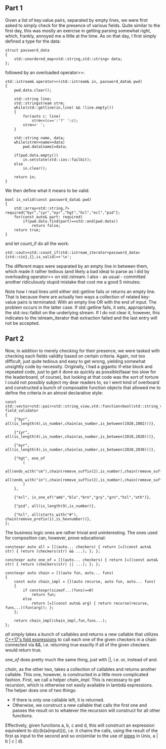 ## Part 1

Given a list of key:value pairs, separated by empty lines, we were first asked to simply check for the presence of various fields. Quite similar to the first day, this was mostly an exercise in getting parsing somewhat right, which, frankly, annoyed me a little at the time. As on that day, I first simply defined a type for the data: 

	struct password_data
	{
		std::unordered_map<std::string,std::string> data;
	};
	

followed by an overloaded operator>>:

	std::istream& operator>>(std::istream& in, password_data& pwd)
	{
		pwd.data.clear();
		
		std::string line;
		std::stringstream strm;
		while(std::getline(in,line) && !line.empty())
		{
			for(auto c: line)
				strm<<(c==':'?' ':c);
			strm<<' ';
		}
		
		std::string name, data;
		while(strm>>name>>data)
			pwd.data[name]=data;
			
		if(pwd.data.empty())
			in.setstate(std::ios::failbit);
		else
			in.clear();
		
		return in;
	}	

We then define what it means to be valid: 

	bool is_valid(const password_data& pwd)
	{
		std::array<std::string,7> required{"byr","iyr","eyr","hgt","hcl","ecl","pid"};
		for(const auto& part: required)
			if(pwd.data.find(part)==std::end(pwd.data))
				return false;
		return true;
	}

and let count_if do all the work:

	std::cout<<std::count_if(std::istream_iterator<password_data>{std::cin},{},is_valid)<<'\n';

The different maps were separated by an empty line in between them, which made it rather tedious (and likely a bad idea) to parse as I did by overloading operator>> on std::istream. I also - as usual - committed another ridiculously stupid mistake that cost me a good 5 minutes: 

Note how I read lines until either std::getline fails or returns an empty line. That is because there are actually two ways a collection of related key-value pairs is terminated: With an empty line OR with the end of input. The problem occurs in the latter case. If std::getline fails, it sets, appropriately, the std::ios::failbit on the underlying stream. If I do not clear it, however, this indicates to the istream_iterator that extraction failed and the last entry will not be accepted.

## Part 2

Now, in addition to merely checking for their presence, we were tasked with checking each fields validity based on certain criteria. Again, not too difficult, just quite tedious and easy to get wrong, yielding somewhat unsightly code by necessity. Originally, I had a gigantic if-else block and repeated code, just to get it done as quickly as possible(faaar too slow for the leaderboard, of course), but looking at that code was the sort of torture I could not possibly subject my dear readers to, so I went kind of overboard and constructed a bunch of composable function objects that allowed me to define the criteria in an almost declarative style:

	const std::vector<std::pair<std::string_view,std::function<bool(std::string_view)>>> field_validator
	{
		{"byr", all(is_length(4),is_number,chain(as_number,is_between(1920,2002)))},
			
		{"iyr", all(is_length(4),is_number,chain(as_number,is_between(2010,2020)))},
			
		{"eyr", all(is_length(4),is_number,chain(as_number,is_between(2020,2030)))},
			
		{"hgt", one_of
			(
				all(ends_with("cm"),chain(remove_suffix(2),is_number),chain(remove_suffix(2),as_number,is_between(150,193))),
				all(ends_with("in"),chain(remove_suffix(2),is_number),chain(remove_suffix(2),as_number,is_between(59,76)))
			)
		},
		
		{"ecl", is_one_of("amb","blu","brn","gry","grn","hzl","oth")},
		
		{"pid", all(is_length(9),is_number)},
		
		{"hcl", all(starts_with("#"), chain(remove_prefix(1),is_hexnumber))},
	};

The business logic ones are rather trivial and uninteresting. The ones used for composition can, however, prove educational:

	constexpr auto all = [](auto... checkers) { return [=](const auto& str) { return (checkers(str) && ...); }; };
	
	constexpr auto one_of = [](auto... checkers) { return [=](const auto& str) { return (checkers(str) || ...); }; };
	
	constexpr auto chain = [](auto fun, auto... funs)
	{
		const auto chain_impl = [](auto recurse, auto fun, auto... funs)
		{
			if constexpr(sizeof...(funs)==0)
				return fun;
			else
				return [=](const auto& arg) { return recurse(recurse, funs...)(fun(arg)); };
		};
		
		return chain_impl(chain_impl,fun,funs...);
	};

*all* simply takes a bunch of callables and returns a new callable that utilizes [C++17's fold expressions](https://en.cppreference.com/w/cpp/language/fold) to call each one of the given checkers in a chain connected via &&, i.e. returning true exactly if all of the given checkers would return true.

*one_of* does pretty much the same thing, just with ||, i.e. or, instead of and.

*chain*, as the other two, takes a collection of callables and returns another callable. This one, however, is constructed in a little more complicated fashion. First, we call a helper *chain_impl*. This is necessary to get recursion, which is otherwise not easily available in lambda expressions. The helper does one of two things:
- If there is only one callable left, it is returned.
- Otherwise, we construct a new callable that calls the first one and passes the result on to whatever the recursion will construct for all other functions.

Effectively, given functions a, b, c and d, this will construct an expression equivalent to d(c(b(a(input)))), i.e. it chains the calls, using the result of the first as input to the second and so on(similar to the use of [pipes](https://en.wikipedia.org/wiki/Pipeline_(Unix)) in Unix, a | b | c | d).